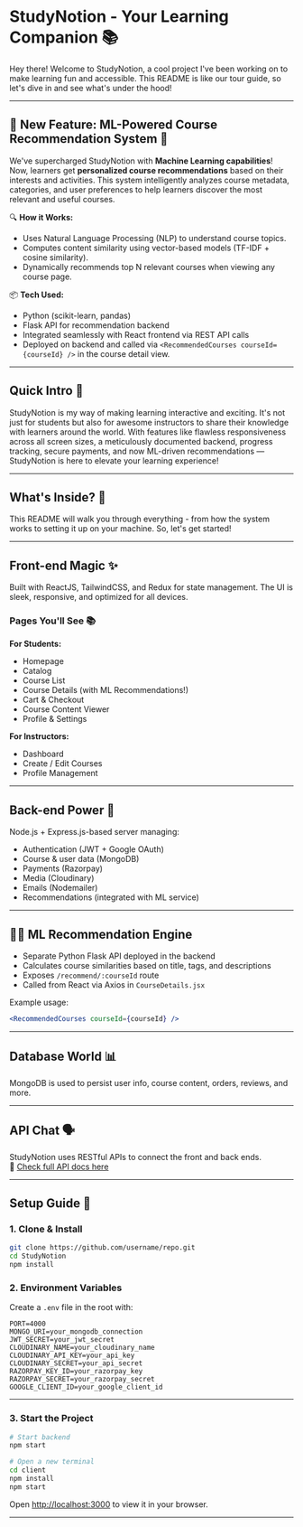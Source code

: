 # StudyNotion - Your Learning Companion 📚

Hey there! Welcome to StudyNotion, a cool project I've been working on to make learning fun and accessible. This README is like our tour guide, so let's dive in and see what's under the hood!

---

## 🚀 New Feature: ML-Powered Course Recommendation System 🤖

We've supercharged StudyNotion with **Machine Learning capabilities**!  
Now, learners get **personalized course recommendations** based on their interests and activities. This system intelligently analyzes course metadata, categories, and user preferences to help learners discover the most relevant and useful courses.

🔍 **How it Works:**
- Uses Natural Language Processing (NLP) to understand course topics.
- Computes content similarity using vector-based models (TF-IDF + cosine similarity).
- Dynamically recommends top N relevant courses when viewing any course page.

📦 **Tech Used:**
- Python (scikit-learn, pandas)
- Flask API for recommendation backend
- Integrated seamlessly with React frontend via REST API calls
- Deployed on backend and called via `<RecommendedCourses courseId={courseId} />` in the course detail view.

---

## Quick Intro 🌟

StudyNotion is my way of making learning interactive and exciting. It's not just for students but also for awesome instructors to share their knowledge with learners around the world. With features like flawless responsiveness across all screen sizes, a meticulously documented backend, progress tracking, secure payments, and now ML-driven recommendations — StudyNotion is here to elevate your learning experience!

---

## What's Inside? 🤔

This README will walk you through everything - from how the system works to setting it up on your machine. So, let's get started!

---

## Front-end Magic ✨

Built with ReactJS, TailwindCSS, and Redux for state management. The UI is sleek, responsive, and optimized for all devices.

### Pages You'll See 📚

**For Students:**
- Homepage
- Catalog
- Course List
- Course Details (with ML Recommendations!)
- Cart & Checkout
- Course Content Viewer
- Profile & Settings

**For Instructors:**
- Dashboard
- Create / Edit Courses
- Profile Management

---

## Back-end Power 💪

Node.js + Express.js-based server managing:
- Authentication (JWT + Google OAuth)
- Course & user data (MongoDB)
- Payments (Razorpay)
- Media (Cloudinary)
- Emails (Nodemailer)
- Recommendations (integrated with ML service)

---

## 🧑‍🤖 ML Recommendation Engine

- Separate Python Flask API deployed in the backend
- Calculates course similarities based on title, tags, and descriptions
- Exposes `/recommend/:courseId` route
- Called from React via Axios in `CourseDetails.jsx`

Example usage:
```jsx
<RecommendedCourses courseId={courseId} />
```

---

## Database World 📊

MongoDB is used to persist user info, course content, orders, reviews, and more.

---

## API Chat 🗣️

StudyNotion uses RESTful APIs to connect the front and back ends.  
📑 [Check full API docs here](https://documenter.getpostman.com/view/30301498/2s9YkrcfpL#ed95e6e0-58cb-4e0b-a3dd-d00f6dcc0110)

---

## Setup Guide 🔧

### 1. Clone & Install

```bash
git clone https://github.com/username/repo.git
cd StudyNotion
npm install
```

### 2. Environment Variables

Create a `.env` file in the root with:

```env
PORT=4000
MONGO_URI=your_mongodb_connection
JWT_SECRET=your_jwt_secret
CLOUDINARY_NAME=your_cloudinary_name
CLOUDINARY_API_KEY=your_api_key
CLOUDINARY_SECRET=your_api_secret
RAZORPAY_KEY_ID=your_razorpay_key
RAZORPAY_SECRET=your_razorpay_secret
GOOGLE_CLIENT_ID=your_google_client_id
```

---

### 3. Start the Project

```bash
# Start backend
npm start

# Open a new terminal
cd client
npm install
npm start
```

Open [http://localhost:3000](http://localhost:3000) to view it in your browser.

---


